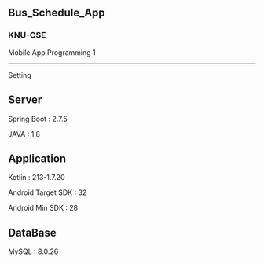 ## Bus_Schedule_App

### KNU-CSE
Mobile App Programming 1

---------

Setting

Server
---------
Spring Boot : 2.7.5

JAVA : 1.8

Application
---------
Kotlin : 213-1.7.20

Android Target SDK : 32

Android Min SDK : 28

DataBase
--------
MySQL : 8.0.26
